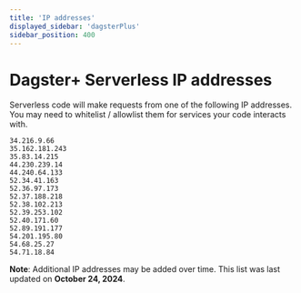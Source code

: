 ```yaml
---
title: 'IP addresses'
displayed_sidebar: 'dagsterPlus'
sidebar_position: 400
---
```


# Dagster+ Serverless IP addresses

Serverless code will make requests from one of the following IP addresses. You may need to whitelist / allowlist them for services your code interacts with.

```plain
34.216.9.66
35.162.181.243
35.83.14.215
44.230.239.14
44.240.64.133
52.34.41.163
52.36.97.173
52.37.188.218
52.38.102.213
52.39.253.102
52.40.171.60
52.89.191.177
54.201.195.80
54.68.25.27
54.71.18.84
```

**Note**: Additional IP addresses may be added over time. This list was last updated on **October 24, 2024**.
